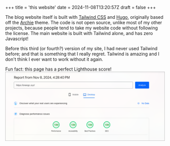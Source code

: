 +++
title = 'this website'
date = 2024-11-08T13:20:57Z
draft = false
+++

The blog website itself is built with [Tailwind CSS](https://tailwindcss.com/) and [Hugo](https://gohugo.io/), originally based off the [Archie](https://github.com/athul/archie) theme. The code is not open source, unlike most of my other projects, because people tend to take my website code without following the license. The main website is built with Tailwind alone, and has zero Javascript!

Before this third (or fourth?) version of my site, I had never used Tailwind before; and that is something that I really regret. Tailwind is amazing and I don't think I ever want to work without it again.

Fun fact: this page has a perfect Lighthouse score!
![Lighthouse Score](./assets/lighthouse-score.png)
